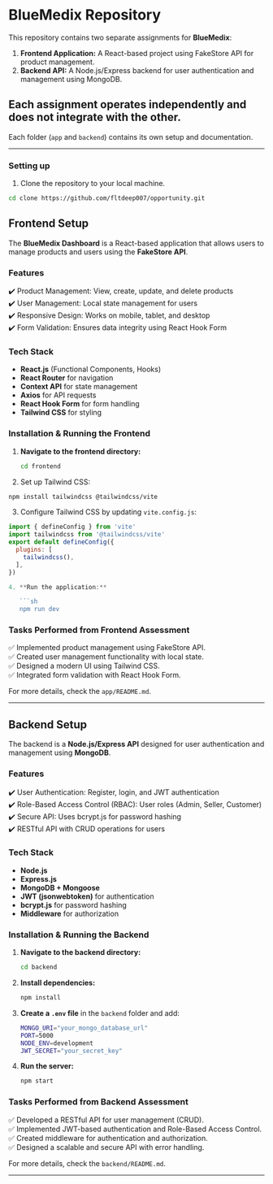 # **BlueMedix Repository**  

This repository contains two separate assignments for **BlueMedix**:  

1. **Frontend Application:** A React-based project using FakeStore API for product management.  
2. **Backend API:** A Node.js/Express backend for user authentication and management using MongoDB.  

Each assignment operates independently and does not integrate with the other.  
---  


Each folder (`app`  and `backend`) contains its own setup and documentation.  

---

### Setting up
1. Clone the repository to your local machine.
```bash
cd clone https://github.com/fltdeep007/opportunity.git
```


## **Frontend Setup**  

The **BlueMedix Dashboard** is a React-based application that allows users to manage products and users using the **FakeStore API**.  

### **Features**  

✔️ Product Management: View, create, update, and delete products  
✔️ User Management: Local state management for users  
✔️ Responsive Design: Works on mobile, tablet, and desktop  
✔️ Form Validation: Ensures data integrity using React Hook Form  

### **Tech Stack**  

- **React.js** (Functional Components, Hooks)  
- **React Router** for navigation  
- **Context API** for state management  
- **Axios** for API requests  
- **React Hook Form** for form handling  
- **Tailwind CSS** for styling  

### **Installation & Running the Frontend**  

1. **Navigate to the frontend directory:**  

   ```sh
   cd frontend
   ```

2. Set up Tailwind CSS:
```bash
npm install tailwindcss @tailwindcss/vite
```

3. Configure Tailwind CSS by updating `vite.config.js`:
```javascript
import { defineConfig } from 'vite'
import tailwindcss from '@tailwindcss/vite'
export default defineConfig({
  plugins: [
    tailwindcss(),
  ],
})

4. **Run the application:**  

   ```sh
   npm run dev
   ```

### **Tasks Performed from Frontend Assessment**  

✅ Implemented product management using FakeStore API.  
✅ Created user management functionality with local state.  
✅ Designed a modern UI using Tailwind CSS.  
✅ Integrated form validation with React Hook Form.  

For more details, check the `app/README.md`.  

---

## **Backend Setup**  

The backend is a **Node.js/Express API** designed for user authentication and management using **MongoDB**.  

### **Features**  

✔️ User Authentication: Register, login, and JWT authentication  
✔️ Role-Based Access Control (RBAC): User roles (Admin, Seller, Customer)  
✔️ Secure API: Uses bcrypt.js for password hashing  
✔️ RESTful API with CRUD operations for users  

### **Tech Stack**  

- **Node.js**  
- **Express.js**  
- **MongoDB + Mongoose**  
- **JWT (jsonwebtoken)** for authentication  
- **bcrypt.js** for password hashing  
- **Middleware** for authorization  

### **Installation & Running the Backend**  

1. **Navigate to the backend directory:**  

   ```sh
   cd backend
   ```

2. **Install dependencies:**  

   ```sh
   npm install
   ```

3. **Create a `.env` file** in the `backend` folder and add:  

   ```sh
   MONGO_URI="your_mongo_database_url"
   PORT=5000
   NODE_ENV=development
   JWT_SECRET="your_secret_key"
   ```

4. **Run the server:**  

   ```sh
   npm start
   ```

### **Tasks Performed from Backend Assessment**  

✅ Developed a RESTful API for user management (CRUD).  
✅ Implemented JWT-based authentication and Role-Based Access Control.  
✅ Created middleware for authentication and authorization.  
✅ Designed a scalable and secure API with error handling.  

For more details, check the `backend/README.md`.  

---


